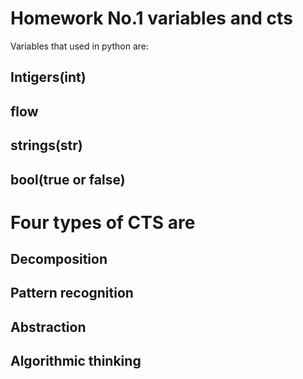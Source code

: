# Homework No.1 variables and cts
Variables that used in python are: 
## Intigers(int) 
## flow 
## strings(str) 
## bool(true or false) 
# Four types of CTS are 
## Decomposition
## Pattern recognition 
## Abstraction
## Algorithmic thinking
